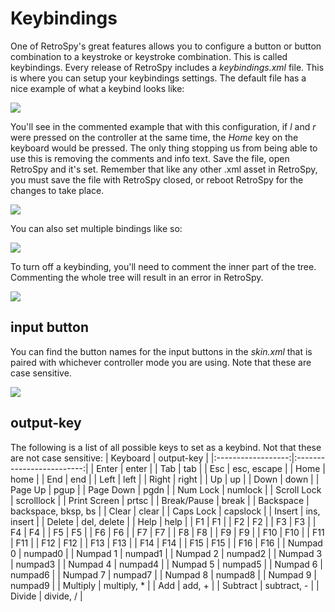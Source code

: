 ﻿**Keybindings**
=====
One of RetroSpy's great features allows you to configure a button or button combination to a keystroke or keystroke combination. This is called keybindings. Every release of RetroSpy includes a *keybindings.xml* file. This is where you can setup your keybindings settings. The default file has a nice example of what a keybind looks like:

![](https://raw.githubusercontent.com/sk84uhlivin/RetroSpy/master/docs/tutorial-images/keybindings-tutorial/example.png)

You'll see in the commented example that with this configuration, if *l* and *r* were pressed on the controller at the same time, the *Home* key on the keyboard would be pressed. The only thing stopping us from being able to use this is removing the comments and info text. Save the file, open RetroSpy and it's set. Remember that like any other .xml asset in RetroSpy, you must save the file with RetroSpy closed, or reboot RetroSpy for the changes to take place. 

![](https://raw.githubusercontent.com/sk84uhlivin/RetroSpy/master/docs/tutorial-images/keybindings-tutorial/1binding.png)

You can also set multiple bindings like so:

![](https://raw.githubusercontent.com/sk84uhlivin/RetroSpy/master/docs/tutorial-images/keybindings-tutorial/2binding.png)

To turn off a keybinding, you'll need to comment the inner part of the tree. Commenting the whole tree will result in an error in RetroSpy.

![](https://raw.githubusercontent.com/sk84uhlivin/RetroSpy/master/docs/tutorial-images/keybindings-tutorial/comment.png)

## input button
You can find the button names for the input buttons in the *skin.xml* that is paired with whichever controller mode you are using. Note that these are case sensitive.

![](https://raw.githubusercontent.com/sk84uhlivin/RetroSpy/master/docs/tutorial-images/keybindings-tutorial/buttonname.png)

## output-key
The following is a list of all possible keys to set as a keybind. Not that these are not case sensitive:
| Keyboard           | output-key                | 
|:------------------:|:-------------------------:|
|    Enter           |    enter                  |
|    Tab             |    tab                    |
|    Esc             |    esc, escape            |
|    Home            |    home                   |
|    End             |    end                    |
|    Left            |    left                   |
|    Right           |    right                  |
|    Up              |    up                     |
|    Down            |    down                   |
|    Page Up         |    pgup                   |
|    Page Down       |    pgdn                   |
|    Num Lock        |    numlock                |
|    Scroll Lock     |    scrolllock             |
|    Print Screen    |    prtsc                  |
|    Break/Pause     |    break                  |
|    Backspace       |    backspace, bksp, bs    |
|    Clear           |    clear                  |
|    Caps Lock       |    capslock               |
|    Insert          |    ins, insert            |
|    Delete          |    del, delete            |
|    Help            |    help                   |
|    F1              |    F1                     |
|    F2              |    F2                     |
|    F3              |    F3                     |
|    F4              |    F4                     |
|    F5              |    F5                     |
|    F6              |    F6                     |
|    F7              |    F7                     |
|    F8              |    F8                     |
|    F9              |    F9                     |
|    F10             |    F10                    |
|    F11             |    F11                    |
|    F12             |    F12                    |
|    F13             |    F13                    |
|    F14             |    F14                    |
|    F15             |    F15                    |
|    F16             |    F16                    |
|    Numpad 0        |    numpad0                |
|    Numpad 1        |    numpad1                |
|    Numpad 2        |    numpad2                |
|    Numpad 3        |    numpad3                |
|    Numpad 4        |    numpad4                |
|    Numpad 5        |    numpad5                |
|    Numpad 6        |    numpad6                |
|    Numpad 7        |    numpad7                |
|    Numpad 8        |    numpad8                |
|    Numpad 9        |    numpad9                |
|    Multiply        |    multiply, *            |
|    Add             |    add, +                 |
|    Subtract        |    subtract, -            |
|    Divide          |    divide, /              |